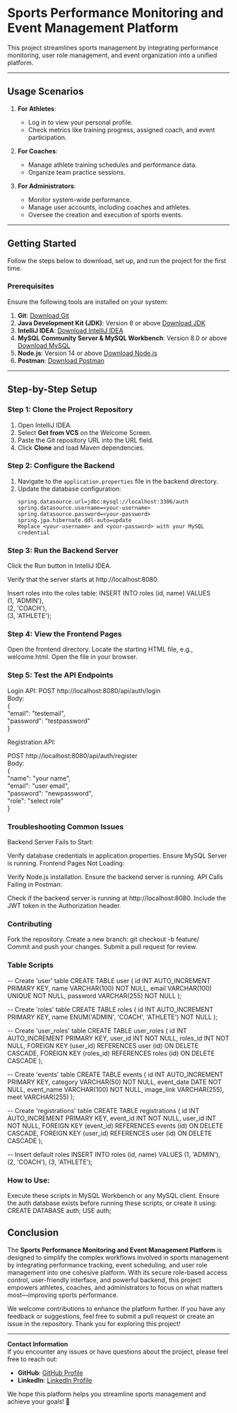 # Sports Performance Monitoring and Event Management Platform

This project streamlines sports management by integrating performance monitoring, user role management, and event organization into a unified platform.

---

## Usage Scenarios

1. **For Athletes**:

   - Log in to view your personal profile.
   - Check metrics like training progress, assigned coach, and event participation.

2. **For Coaches**:

   - Manage athlete training schedules and performance data.
   - Organize team practice sessions.

3. **For Administrators**:
   - Monitor system-wide performance.
   - Manage user accounts, including coaches and athletes.
   - Oversee the creation and execution of sports events.

---

## Getting Started

Follow the steps below to download, set up, and run the project for the first time.

### Prerequisites

Ensure the following tools are installed on your system:

1. **Git**: [Download Git](https://git-scm.com/)
2. **Java Development Kit (JDK)**: Version 8 or above [Download JDK](https://www.oracle.com/java/technologies/javase-jdk-downloads.html)
3. **IntelliJ IDEA**: [Download IntelliJ IDEA](https://www.jetbrains.com/idea/download/)
4. **MySQL Community Server & MySQL Workbench**: Version 8.0 or above [Download MySQL](https://dev.mysql.com/downloads/)
5. **Node.js**: Version 14 or above [Download Node.js](https://nodejs.org/)
6. **Postman**: [Download Postman](https://www.postman.com/)

---

## Step-by-Step Setup

### Step 1: Clone the Project Repository

1. Open IntelliJ IDEA.
2. Select **Get from VCS** on the Welcome Screen.
3. Paste the Git repository URL into the URL field.
4. Click **Clone** and load Maven dependencies.

### Step 2: Configure the Backend

1. Navigate to the `application.properties` file in the backend directory.
2. Update the database configuration:
   ```properties
   spring.datasource.url=jdbc:mysql://localhost:3306/auth
   spring.datasource.username=<your-username>
   spring.datasource.password=<your-password>
   spring.jpa.hibernate.ddl-auto=update
   Replace <your-username> and <your-password> with your MySQL credential
   ```

### Step 3: Run the Backend Server

Click the Run button in IntelliJ IDEA.

Verify that the server starts at http://localhost:8080.

Insert roles into the roles table:
INSERT INTO roles (id, name) VALUES  
(1, 'ADMIN'),  
(2, 'COACH'),  
(3, 'ATHLETE');

### Step 4: View the Frontend Pages

Open the frontend directory.
Locate the starting HTML file, e.g., welcome.html.
Open the file in your browser.

### Step 5: Test the API Endpoints

Login API:
POST http://localhost:8080/api/auth/login  
Body:  
{  
 "email": "testemail",  
 "password": "testpassword"  
}

Registration API:

POST http://localhost:8080/api/auth/register  
Body:  
{  
 "name": "your name",  
 "email": "user email",  
 "password": "newpassword",  
 "role": "select role"  
}

### Troubleshooting Common Issues

Backend Server Fails to Start:

Verify database credentials in application.properties.
Ensure MySQL Server is running.
Frontend Pages Not Loading:

Verify Node.js installation.
Ensure the backend server is running.
API Calls Failing in Postman:

Check if the backend server is running at http://localhost:8080.
Include the JWT token in the Authorization header.

### Contributing

Fork the repository.
Create a new branch:
git checkout -b feature/<feature-name>  
Commit and push your changes.
Submit a pull request for review.

### Table Scripts

-- Create 'user' table
CREATE TABLE user (
id INT AUTO_INCREMENT PRIMARY KEY,
name VARCHAR(100) NOT NULL,
email VARCHAR(100) UNIQUE NOT NULL,
password VARCHAR(255) NOT NULL
);

-- Create 'roles' table
CREATE TABLE roles (
id INT AUTO_INCREMENT PRIMARY KEY,
name ENUM('ADMIN', 'COACH', 'ATHLETE') NOT NULL
);

-- Create 'user_roles' table
CREATE TABLE user_roles (
id INT AUTO_INCREMENT PRIMARY KEY,
user_id INT NOT NULL,
roles_id INT NOT NULL,
FOREIGN KEY (user_id) REFERENCES user (id) ON DELETE CASCADE,
FOREIGN KEY (roles_id) REFERENCES roles (id) ON DELETE CASCADE
);

-- Create 'events' table
CREATE TABLE events (
id INT AUTO_INCREMENT PRIMARY KEY,
category VARCHAR(50) NOT NULL,
event_date DATE NOT NULL,
event_name VARCHAR(100) NOT NULL,
image_link VARCHAR(255),
meet VARCHAR(255)
);

-- Create 'registrations' table
CREATE TABLE registrations (
id INT AUTO_INCREMENT PRIMARY KEY,
event_id INT NOT NULL,
user_id INT NOT NULL,
FOREIGN KEY (event_id) REFERENCES events (id) ON DELETE CASCADE,
FOREIGN KEY (user_id) REFERENCES user (id) ON DELETE CASCADE
);

-- Insert default roles
INSERT INTO roles (id, name) VALUES
(1, 'ADMIN'),
(2, 'COACH'),
(3, 'ATHLETE');

### How to Use:

Execute these scripts in MySQL Workbench or any MySQL client.
Ensure the auth database exists before running these scripts, or create it using:
CREATE DATABASE auth;
USE auth;

## Conclusion

The **Sports Performance Monitoring and Event Management Platform** is designed to simplify the complex workflows involved in sports management by integrating performance tracking, event scheduling, and user role management into one cohesive platform. With its secure role-based access control, user-friendly interface, and powerful backend, this project empowers athletes, coaches, and administrators to focus on what matters most—improving sports performance.

We welcome contributions to enhance the platform further. If you have any feedback or suggestions, feel free to submit a pull request or create an issue in the repository. Thank you for exploring this project!

---

**Contact Information**  
If you encounter any issues or have questions about the project, please feel free to reach out:

- **GitHub**: [GitHub Profile](https://github.com/iswasteek)
- **LinkedIn**: [LinkedIn Profile](https://www.linkedin.com/in/swastikk/)

We hope this platform helps you streamline sports management and achieve your goals! 🎉
